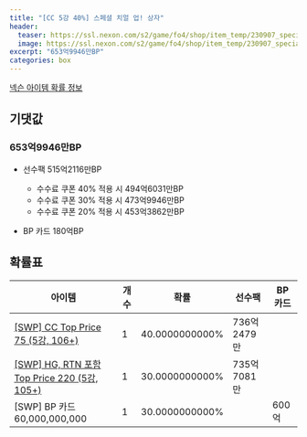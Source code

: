 ```yaml
---
title: "[CC 5강 40%] 스페셜 치얼 업! 상자"
header:
  teaser: https://ssl.nexon.com/s2/game/fo4/shop/item_temp/230907_special_b9244v59dhjj15/201704226_s.png
  image: https://ssl.nexon.com/s2/game/fo4/shop/item_temp/230907_special_b9244v59dhjj15/201704226_s.png
excerpt: "653억9946만BP"
categories: box
---
```

[넥슨 아이템 확률 정보](http://iteminfo.nexon.com/probability/fo4?sn=7472)

## 기댓값
### 653억9946만BP
- 선수팩 515억2116만BP
  - 수수료 쿠폰 40% 적용 시 494억6031만BP
  - 수수료 쿠폰 30% 적용 시 473억9946만BP
  - 수수료 쿠폰 20% 적용 시 453억3862만BP

- BP 카드 180억BP

## 확률표

|아이템|개수|확률|선수팩|BP 카드|
|---|---|---|---|---|
|[[SWP] CC Top Price 75 (5강, 106+)](/player/7445)|1|40.0000000000%|736억2479만||
|[[SWP] HG, RTN 포함 Top Price 220 (5강, 105+)](/player/7446)|1|30.0000000000%|735억7081만||
|[SWP] BP 카드 60,000,000,000|1|30.0000000000%||600억|

